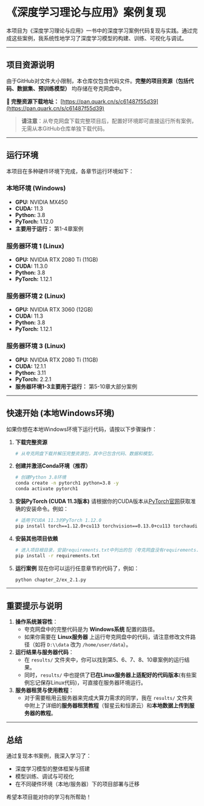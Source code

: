 # 《深度学习理论与应用》案例复现

本项目为《深度学习理论与应用》一书中的深度学习案例代码复现与实践。通过完成这些案例，我系统性地学习了深度学习模型的构建、训练、可视化与调试。

---

## 项目资源说明

由于GitHub对文件大小限制，本仓库仅包含代码文件。**完整的项目资源（包括代码、数据集、预训练模型）** 均存储在夸克网盘中。

**🔗 完整资源下载地址：** [https://pan.quark.cn/s/c61487f55d39](https://pan.quark.cn/s/c61487f55d39)

> **请注意**：从夸克网盘下载完整项目后，配置好环境即可直接运行所有案例，无需从本GitHub仓库单独下载代码。

---

## 运行环境

本项目在多种硬件环境下完成，各章节运行环境如下：

### 本地环境 (Windows)

- **GPU:** NVIDIA MX450
- **CUDA:** 11.3
- **Python:** 3.8
- **PyTorch:** 1.12.0
- **主要用于运行：** 第1-4章案例

### 服务器环境 1 (Linux)

- **GPU:** NVIDIA RTX 2080 Ti (11GB)
- **CUDA:** 11.3.0
- **Python:** 3.8
- **PyTorch:** 1.12.1

### 服务器环境 2 (Linux)

- **GPU:** NVIDIA RTX 3060 (12GB)
- **CUDA:** 11.3
- **Python:** 3.8
- **PyTorch:** 1.12.1

### 服务器环境 3 (Linux)

- **GPU:** NVIDIA RTX 2080 Ti (11GB)
- **CUDA:** 12.1.1
- **Python:** 3.11
- **PyTorch:** 2.2.1
- **服务器环境1-3主要用于运行：** 第5-10章大部分案例

---

## 快速开始 (本地Windows环境)

如果你想在本地Windows环境下运行代码，请按以下步骤操作：

1. **下载完整资源**

   ```bash
   # 从夸克网盘下载并解压完整资源包，其中已包含代码、数据和模型。
   ```

2. **创建并激活Conda环境（推荐）**

   ```bash
   # 创建Python 3.8环境
   conda create -n pytorch1 python=3.8 -y
   conda activate pytorch1
   ```

3. **安装PyTorch (CUDA 11.3版本)**
   请根据你的CUDA版本从[PyTorch官网](https://pytorch.org/get-started/previous-versions/)获取准确的安装命令。例如：

   ```bash
   # 适用于CUDA 11.3的PyTorch 1.12.0
   pip install torch==1.12.0+cu113 torchvision==0.13.0+cu113 torchaudio==0.12.0 --extra-index-url https://download.pytorch.org/whl/cu113
   ```

4. **安装其他项目依赖**

   ```bash
   # 进入项目根目录，安装requirements.txt中列出的包（夸克网盘没有requirements.txt文件，需从该库中下载）
   pip install -r requirements.txt
   ```

5. **运行案例**
   现在你可以运行任意章节的代码了，例如：

   ```bash
   python chapter_2/ex_2.1.py
   ```

---

## 重要提示与说明

1.  **操作系统兼容性**：
    - 夸克网盘中的完整代码是为 **Windows系统** 配置的路径。
    - 如果你需要在 **Linux服务器** 上运行夸克网盘中的代码，请注意修改文件路径（如将 `D:\\data` 改为 `/home/user/data`）。
2.  **运行结果与服务器代码**：
    - 在 `results/` 文件夹中，你可以找到第5、6、7、8、10章案例的运行结果。
    - 同时，`results/` 中也提供了**已在Linux服务器上适配好的代码版本**(有些案例忘记保存Linux代码)，可直接在服务器环境运行。
3.  **服务器租赁与使用教程**：
    - 对于需要租用云服务器来完成大算力需求的同学，我在 `results/` 文件夹中附上了详细的**服务器租赁教程**（智星云和恒源云）和**本地数据上传到服务器的教程**。

---

## 总结

通过复现本书案例，我深入学习了：

- 深度学习模型的整体框架与搭建
- 模型训练、调试与可视化
- 在不同硬件环境（本地/服务器）下的项目部署与迁移

希望本项目能对你的学习有所帮助！
